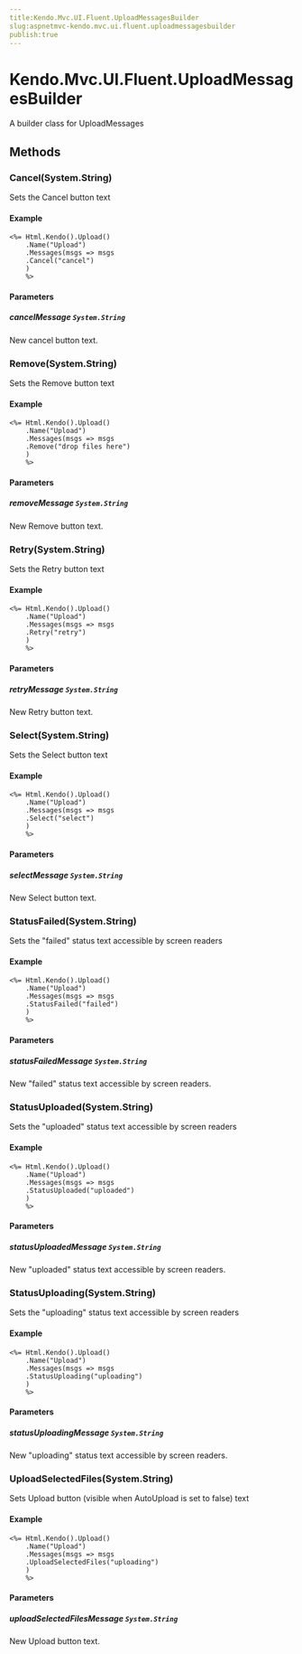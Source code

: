 ```yaml
---
title:Kendo.Mvc.UI.Fluent.UploadMessagesBuilder
slug:aspnetmvc-kendo.mvc.ui.fluent.uploadmessagesbuilder
publish:true
---
```


# Kendo.Mvc.UI.Fluent.UploadMessagesBuilder

A builder class for UploadMessages

## Methods

### Cancel(System.String)
Sets the Cancel button text

#### Example
    <%= Html.Kendo().Upload()
        .Name("Upload")
        .Messages(msgs => msgs
        .Cancel("cancel")
        )
        %>

#### Parameters

##### cancelMessage `System.String`
New cancel button text.

### Remove(System.String)
Sets the Remove button text

#### Example
    <%= Html.Kendo().Upload()
        .Name("Upload")
        .Messages(msgs => msgs
        .Remove("drop files here")
        )
        %>

#### Parameters

##### removeMessage `System.String`
New Remove button text.

### Retry(System.String)
Sets the Retry button text

#### Example
    <%= Html.Kendo().Upload()
        .Name("Upload")
        .Messages(msgs => msgs
        .Retry("retry")
        )
        %>

#### Parameters

##### retryMessage `System.String`
New Retry button text.

### Select(System.String)
Sets the Select button text

#### Example
    <%= Html.Kendo().Upload()
        .Name("Upload")
        .Messages(msgs => msgs
        .Select("select")
        )
        %>

#### Parameters

##### selectMessage `System.String`
New Select button text.

### StatusFailed(System.String)
Sets the "failed" status text accessible by screen readers

#### Example
    <%= Html.Kendo().Upload()
        .Name("Upload")
        .Messages(msgs => msgs
        .StatusFailed("failed")
        )
        %>

#### Parameters

##### statusFailedMessage `System.String`
New "failed" status text accessible by screen readers.

### StatusUploaded(System.String)
Sets the "uploaded" status text accessible by screen readers

#### Example
    <%= Html.Kendo().Upload()
        .Name("Upload")
        .Messages(msgs => msgs
        .StatusUploaded("uploaded")
        )
        %>

#### Parameters

##### statusUploadedMessage `System.String`
New "uploaded" status text accessible by screen readers.

### StatusUploading(System.String)
Sets the "uploading" status text accessible by screen readers

#### Example
    <%= Html.Kendo().Upload()
        .Name("Upload")
        .Messages(msgs => msgs
        .StatusUploading("uploading")
        )
        %>

#### Parameters

##### statusUploadingMessage `System.String`
New "uploading" status text accessible by screen readers.

### UploadSelectedFiles(System.String)
Sets Upload button (visible when AutoUpload is set to false) text

#### Example
    <%= Html.Kendo().Upload()
        .Name("Upload")
        .Messages(msgs => msgs
        .UploadSelectedFiles("uploading")
        )
        %>

#### Parameters

##### uploadSelectedFilesMessage `System.String`
New Upload button text.
